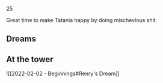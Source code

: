 25

Great time to make Tatania happy by doing mischevious shit.

## Dreams

## At the tower

![[2022-02-02 - Beginnings#Renry's Dream]]

